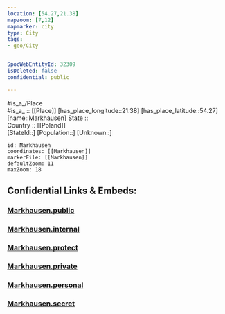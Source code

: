 ```yaml
---
location: [54.27,21.38] 
mapzoom: [7,12] 
mapmarker: city 
type: City
tags:
- geo/City


SpocWebEntityId: 32309
isDeleted: false
confidential: public

---
```

#is_a_/Place  
#is_a_ :: [[Place]] 
[has_place_longitude::21.38] 
[has_place_latitude::54.27] 
[name::Markhausen] 
State ::  
Country :: [[Poland]]  
[StateId::] 
[Population::] 
[Unknown::] 


```leaflet
id: Markhausen
coordinates: [[Markhausen]] 
markerFile: [[Markhausen]] 
defaultZoom: 11 
maxZoom: 18
```


## Confidential Links & Embeds: 

### [Markhausen.public](/_public/\Earth\Continent\Europe\Europe~East\Poland\Provinces~Poland\Warmian-Masurian\CityMarkhausen.public.md) 

### [Markhausen.internal](/_internal/\Earth\Continent\Europe\Europe~East\Poland\Provinces~Poland\Warmian-Masurian\CityMarkhausen.internal.md) 

### [Markhausen.protect](/_protect/\Earth\Continent\Europe\Europe~East\Poland\Provinces~Poland\Warmian-Masurian\CityMarkhausen.protect.md) 

### [Markhausen.private](/_private/\Earth\Continent\Europe\Europe~East\Poland\Provinces~Poland\Warmian-Masurian\CityMarkhausen.private.md) 

### [Markhausen.personal](/_personal/\Earth\Continent\Europe\Europe~East\Poland\Provinces~Poland\Warmian-Masurian\CityMarkhausen.personal.md) 

### [Markhausen.secret](/_secret/\Earth\Continent\Europe\Europe~East\Poland\Provinces~Poland\Warmian-Masurian\CityMarkhausen.secret.md)

